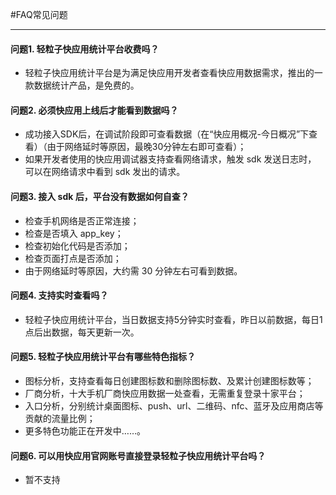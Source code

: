 #FAQ常见问题

---

#### 问题1. 轻粒子快应用统计平台收费吗？

- 轻粒子快应用统计平台是为满足快应用开发者查看快应用数据需求，推出的一款数据统计产品，是免费的。

#### 问题2. 必须快应用上线后才能看到数据吗？

- 成功接入SDK后，在调试阶段即可查看数据（在“快应用概况-今日概况”下查看）（由于网络延时等原因，最晚30分钟左右即可查看）；
- 如果开发者使用的快应用调试器支持查看网络请求，触发 sdk 发送日志时， 可以在网络请求中看到 sdk 发出的请求。

#### 问题3. 接入 sdk 后，平台没有数据如何自查？

- 检查手机网络是否正常连接；
- 检查是否填入 app_key； 
- 检查初始化代码是否添加；
- 检查页面打点是否添加；
- 由于网络延时等原因，大约需 30 分钟左右可看到数据。

#### 问题4. 支持实时查看吗？

- 轻粒子快应用统计平台，当日数据支持5分钟实时查看，昨日以前数据，每日1点后出数据，每天更新一次。

#### 问题5. 轻粒子快应用统计平台有哪些特色指标？

- 图标分析，支持查看每日创建图标数和删除图标数、及累计创建图标数等；
- 厂商分析，十大手机厂商快应用数据一处查看，无需重复登录十家平台；
- 入口分析，分别统计桌面图标、push、url、二维码、nfc、蓝牙及应用商店等贡献的流量比例；
- 更多特色功能正在开发中……。

#### 问题6. 可以用快应用官网账号直接登录轻粒子快应用统计平台吗？

- 暂不支持





